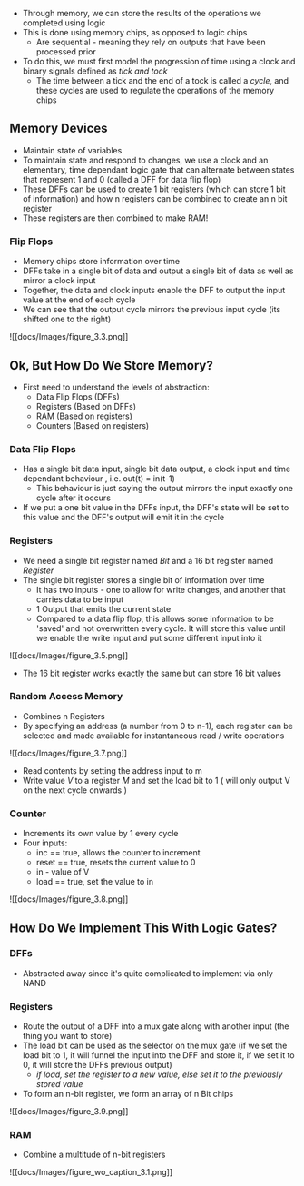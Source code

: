 - Through memory, we can store the results of the operations we completed using logic
- This is done using memory chips, as opposed to logic chips
	- Are sequential - meaning they rely on outputs that have been processed prior
- To do this, we must first model the progression of time using a clock and binary signals defined as *tick and tock*
	- The time between a tick and the end of a tock is called a *cycle*, and these cycles are used to regulate the operations of the memory chips


## Memory Devices 
- Maintain state of variables
- To maintain state and respond to changes, we use a clock and an elementary, time dependant logic gate that can alternate between states that represent 1 and 0 (called a DFF for data flip flop)
- These DFFs can be used to create 1 bit registers (which can store 1 bit of information) and how n registers can be combined to create an n bit register
- These registers are then combined to make RAM!

### Flip Flops
- Memory chips store information over time
- DFFs take in a single bit of data and output a single bit of data as well as mirror a clock input
- Together, the data and clock inputs enable the DFF to output the input value at the end of each cycle
- We can see that the output cycle mirrors the previous input cycle (its shifted one to the right)

![[docs/Images/figure_3.3.png]]

## Ok, But How Do We Store Memory?
- First need to understand the levels of abstraction:
	- Data Flip Flops (DFFs)
	- Registers (Based on DFFs)
	- RAM (Based on registers)
	- Counters (Based on registers)

### Data Flip Flops
- Has a single bit data input, single bit data output, a clock input and time dependant behaviour , i.e. out(t) = in(t-1)
	- This behaviour is just saying the output mirrors the input exactly one cycle after it occurs
- If we put a one bit value in the DFFs input, the DFF's state will be set to this value and the DFF's output will emit it in the cycle

### Registers
- We need a single bit register named *Bit* and a 16 bit register named *Register*
- The single bit register stores a single bit of information over time
	- It has two inputs - one to allow for write changes, and another that carries data to be input
	- 1 Output that emits the current state
	- Compared to a data flip flop, this allows some information to be 'saved' and not overwritten every cycle. It will store this value until we enable the write input and put some different input into it

![[docs/Images/figure_3.5.png]]

- The 16 bit register works exactly the same but can store 16 bit values

### Random Access Memory
- Combines n Registers
- By specifying an address (a number from 0 to n-1), each register can be selected and made available for instantaneous read / write operations

![[docs/Images/figure_3.7.png]]

- Read contents by setting the address input to m
- Write value *V* to a register *M* and set the load bit to 1 ( will only output V on the next cycle onwards )
### Counter
- Increments its own value by 1 every cycle
- Four inputs:
	- inc == true, allows the counter to increment
	- reset == true, resets the current value to 0
	- in - value of V
	- load == true, set the value to in

![[docs/Images/figure_3.8.png]]

## How Do We Implement This With Logic Gates?

### DFFs
- Abstracted away since it's quite complicated to implement via only NAND

### Registers
- Route the output of a DFF into a mux gate along with another input (the thing you want to store)
- The load bit can be used as the selector on the mux gate (if we set the load bit to 1, it will funnel the input into the DFF and store it, if we set it to 0, it will store the DFFs previous output)
	- *if load, set the register to a new value, else set it to the previously stored value*
- To form an n-bit register, we form an array of n Bit chips

![[docs/Images/figure_3.9.png]]

### RAM
- Combine a multitude of n-bit registers

![[docs/Images/figure_wo_caption_3.1.png]]

